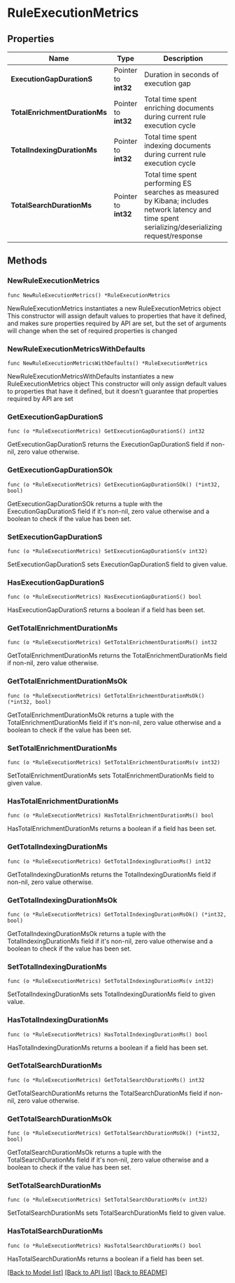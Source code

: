 # RuleExecutionMetrics

## Properties

Name | Type | Description | Notes
------------ | ------------- | ------------- | -------------
**ExecutionGapDurationS** | Pointer to **int32** | Duration in seconds of execution gap | [optional] 
**TotalEnrichmentDurationMs** | Pointer to **int32** | Total time spent enriching documents during current rule execution cycle | [optional] 
**TotalIndexingDurationMs** | Pointer to **int32** | Total time spent indexing documents during current rule execution cycle | [optional] 
**TotalSearchDurationMs** | Pointer to **int32** | Total time spent performing ES searches as measured by Kibana; includes network latency and time spent serializing/deserializing request/response | [optional] 

## Methods

### NewRuleExecutionMetrics

`func NewRuleExecutionMetrics() *RuleExecutionMetrics`

NewRuleExecutionMetrics instantiates a new RuleExecutionMetrics object
This constructor will assign default values to properties that have it defined,
and makes sure properties required by API are set, but the set of arguments
will change when the set of required properties is changed

### NewRuleExecutionMetricsWithDefaults

`func NewRuleExecutionMetricsWithDefaults() *RuleExecutionMetrics`

NewRuleExecutionMetricsWithDefaults instantiates a new RuleExecutionMetrics object
This constructor will only assign default values to properties that have it defined,
but it doesn't guarantee that properties required by API are set

### GetExecutionGapDurationS

`func (o *RuleExecutionMetrics) GetExecutionGapDurationS() int32`

GetExecutionGapDurationS returns the ExecutionGapDurationS field if non-nil, zero value otherwise.

### GetExecutionGapDurationSOk

`func (o *RuleExecutionMetrics) GetExecutionGapDurationSOk() (*int32, bool)`

GetExecutionGapDurationSOk returns a tuple with the ExecutionGapDurationS field if it's non-nil, zero value otherwise
and a boolean to check if the value has been set.

### SetExecutionGapDurationS

`func (o *RuleExecutionMetrics) SetExecutionGapDurationS(v int32)`

SetExecutionGapDurationS sets ExecutionGapDurationS field to given value.

### HasExecutionGapDurationS

`func (o *RuleExecutionMetrics) HasExecutionGapDurationS() bool`

HasExecutionGapDurationS returns a boolean if a field has been set.

### GetTotalEnrichmentDurationMs

`func (o *RuleExecutionMetrics) GetTotalEnrichmentDurationMs() int32`

GetTotalEnrichmentDurationMs returns the TotalEnrichmentDurationMs field if non-nil, zero value otherwise.

### GetTotalEnrichmentDurationMsOk

`func (o *RuleExecutionMetrics) GetTotalEnrichmentDurationMsOk() (*int32, bool)`

GetTotalEnrichmentDurationMsOk returns a tuple with the TotalEnrichmentDurationMs field if it's non-nil, zero value otherwise
and a boolean to check if the value has been set.

### SetTotalEnrichmentDurationMs

`func (o *RuleExecutionMetrics) SetTotalEnrichmentDurationMs(v int32)`

SetTotalEnrichmentDurationMs sets TotalEnrichmentDurationMs field to given value.

### HasTotalEnrichmentDurationMs

`func (o *RuleExecutionMetrics) HasTotalEnrichmentDurationMs() bool`

HasTotalEnrichmentDurationMs returns a boolean if a field has been set.

### GetTotalIndexingDurationMs

`func (o *RuleExecutionMetrics) GetTotalIndexingDurationMs() int32`

GetTotalIndexingDurationMs returns the TotalIndexingDurationMs field if non-nil, zero value otherwise.

### GetTotalIndexingDurationMsOk

`func (o *RuleExecutionMetrics) GetTotalIndexingDurationMsOk() (*int32, bool)`

GetTotalIndexingDurationMsOk returns a tuple with the TotalIndexingDurationMs field if it's non-nil, zero value otherwise
and a boolean to check if the value has been set.

### SetTotalIndexingDurationMs

`func (o *RuleExecutionMetrics) SetTotalIndexingDurationMs(v int32)`

SetTotalIndexingDurationMs sets TotalIndexingDurationMs field to given value.

### HasTotalIndexingDurationMs

`func (o *RuleExecutionMetrics) HasTotalIndexingDurationMs() bool`

HasTotalIndexingDurationMs returns a boolean if a field has been set.

### GetTotalSearchDurationMs

`func (o *RuleExecutionMetrics) GetTotalSearchDurationMs() int32`

GetTotalSearchDurationMs returns the TotalSearchDurationMs field if non-nil, zero value otherwise.

### GetTotalSearchDurationMsOk

`func (o *RuleExecutionMetrics) GetTotalSearchDurationMsOk() (*int32, bool)`

GetTotalSearchDurationMsOk returns a tuple with the TotalSearchDurationMs field if it's non-nil, zero value otherwise
and a boolean to check if the value has been set.

### SetTotalSearchDurationMs

`func (o *RuleExecutionMetrics) SetTotalSearchDurationMs(v int32)`

SetTotalSearchDurationMs sets TotalSearchDurationMs field to given value.

### HasTotalSearchDurationMs

`func (o *RuleExecutionMetrics) HasTotalSearchDurationMs() bool`

HasTotalSearchDurationMs returns a boolean if a field has been set.


[[Back to Model list]](../README.md#documentation-for-models) [[Back to API list]](../README.md#documentation-for-api-endpoints) [[Back to README]](../README.md)


